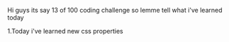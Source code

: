 Hi guys its say 13 of 100 coding challenge so lemme tell what i've learned today

1.Today i've learned new css properties
